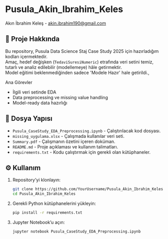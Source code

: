 # Pusula_Akin_Ibrahim_Keles
Akın İbrahim Keleş - akin.ibrahim190@gmail.com

## 📌 Proje Hakkında
Bu repository, Pusula Data Science Staj Case Study 2025 için hazırladığım kodları içermektedir.  
Amaç, hedef değişken (`TedaviSuresiNumeric`) etrafında veri setini temiz, tutarlı ve analiz edilebilir (modellemeye) hâle getirmektir.  
Model eğitimi beklenmediğinden sadece 'Modele Hazır' hale getirildi.,

Ana Görevler
- İlgili veri setinde EDA
- Data preprocessing ve missing value handling
- Model-ready data hazırlığı

## 📂 Dosya Yapısı
- `Pusula_CaseStudy_EDA_Preprocessing.ipynb` - Çalıştırılacak kod dosyası.
- `missing_uygulama.xlsx` - Çalışmada kullanılar veri seti.
- `Summary.pdf` - Çalışmanın özetini içeren doküman.  
- `README.md` - Proje açıklaması ve kullanım talimatları.
- `requirements.txt` - Kodu çalıştırmak için gerekli olan kütüphaneler.

  
## ⚙️ Kullanım
1. Repository’yi klonlayın:
   ```bash
   git clone https://github.com/YourUsername/Pusula_Akin_Ibrahim_Keles.git
   cd Pusula_Akin_Ibrahim_Keles
2. Gerekli Python kütüphanelerini yükleyin:
   ```bash
   pip install -r requirements.txt
4. Jupyter Notebook’u açın:
   ```bash
   jupyter notebook Pusula_CaseStudy_EDA_Preprocessing.ipynb


 
